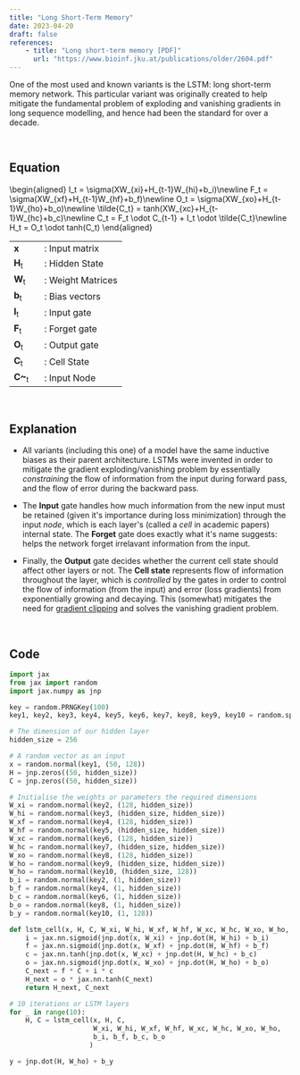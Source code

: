 ```yaml
---
title: "Long Short-Term Memory"
date: 2023-04-20
draft: false
references:
    - title: "Long short-term memory [PDF]"
      url: "https://www.bioinf.jku.at/publications/older/2604.pdf"
---
```


One of the most used and known variants is the LSTM: long short-term memory network. This particular variant was originally created to help mitigate the fundamental problem of exploding and vanishing gradients in long sequence modelling, and hence had been the standard for over a decade.

<br>

## Equation

\begin{aligned}
I_t = \sigma(XW_{xi}+H_{t-1}W_{hi}+b_i)\newline
F_t = \sigma(XW_{xf}+H_{t-1}W_{hf}+b_f)\newline
O_t = \sigma(XW_{xo}+H_{t-1}W_{ho}+b_o)\newline
\tilde{C_t} = tanh(XW_{xc}+H_{t-1}W_{hc}+b_c)\newline
C_t = F_t \odot C_{t-1} + I_t \odot \tilde{C_t}\newline
H_t = O_t \odot tanh(C_t)
\end{aligned}

<!-- ![MLP Diagram](/images/lstm2.png) -->

<table style="border-collapse: collapse;">
  <tr>
    <td style="padding-right: 20px; vertical-align: middle;"><strong>x</strong></td>
    <td style="vertical-align: middle;">: Input matrix</td>
  </tr>
  <tr>
    <td style="padding-right: 20px; vertical-align: middle;"><strong>H</strong><sub>t</sub></td>
    <td style="vertical-align: middle;">: Hidden State</td>
  </tr>
  <tr>
    <td style="padding-right: 20px; vertical-align: middle;"><strong>W</strong><sub>t</sub></td>
    <td style="vertical-align: middle;">: Weight Matrices</td>
  </tr>
  <tr>
    <td style="padding-right: 20px; vertical-align: middle;"><strong>b</strong><sub>t</sub></td>
    <td style="vertical-align: middle;">: Bias vectors</td>
  </tr>
  <tr>
    <td style="padding-right: 20px; vertical-align: middle;"><strong>I</strong><sub>t</sub></td>
    <td style="vertical-align: middle;">: Input gate</td>
  </tr>
  <tr>
    <td style="padding-right: 20px; vertical-align: middle;"><strong>F</strong><sub>t</sub></td>
    <td style="vertical-align: middle;">: Forget gate</td>
  </tr>
  <tr>
    <td style="padding-right: 20px; vertical-align: middle;"><strong>O</strong><sub>t</sub></td>
    <td style="vertical-align: middle;">: Output gate</td>
  </tr>
  <tr>
    <td style="padding-right: 20px; vertical-align: middle;"><strong>C</strong><sub>t</sub></td>
    <td style="vertical-align: middle;">: Cell State</td>
  </tr>
  <tr>
    <td style="padding-right: 20px; vertical-align: middle;"><strong>C~</strong><sub>t</sub></td>
    <td style="vertical-align: middle;">: Input Node</td>
  </tr>
</table>

<br>

## Explanation

- All variants (including this one) of a model have the same inductive biases as their parent architecture. LSTMs were invented in order to mitigate the gradient exploding/vanishing problem by essentially *constraining* the flow of information from the input during forward pass, and the flow of error during the backward pass.

- The **Input** gate handles how much information from the new input must be retained (given it's importance during loss minimization) through the input *node*, which is each layer's (called a *cell* in academic papers) internal state. The **Forget** gate does exactly what it's name suggests: helps the network forget irrelavant information from the input.

- Finally, the **Output** gate decides whether the current cell state should affect other layers or not. The **Cell state** represents flow of information throughout the layer, which is *controlled* by the gates in order to control the flow of information (from the input) and error (loss gradients) from exponentially growing and decaying. This (somewhat) mitigates the need for [gradient clipping](https://towardsdatascience.com/what-is-gradient-clipping-b8e815cdfb48) and solves the vanishing gradient problem.

<br>

## Code

```python
import jax 
from jax import random
import jax.numpy as jnp

key = random.PRNGKey(100)
key1, key2, key3, key4, key5, key6, key7, key8, key9, key10 = random.split(key, num=10)

# The dimension of our hidden layer
hidden_size = 256

# A random vector as an input
x = random.normal(key1, (50, 128))
H = jnp.zeros((50, hidden_size))
C = jnp.zeros((50, hidden_size))

# Initialise the weights or parameters the required dimensions
W_xi = random.normal(key2, (128, hidden_size))
W_hi = random.normal(key3, (hidden_size, hidden_size))
W_xf = random.normal(key4, (128, hidden_size))
W_hf = random.normal(key5, (hidden_size, hidden_size))
W_xc = random.normal(key6, (128, hidden_size))
W_hc = random.normal(key7, (hidden_size, hidden_size))
W_xo = random.normal(key8, (128, hidden_size))
W_ho = random.normal(key9, (hidden_size, hidden_size))
W_ho = random.normal(key10, (hidden_size, 128))
b_i = random.normal(key2, (1, hidden_size))
b_f = random.normal(key4, (1, hidden_size))
b_c = random.normal(key6, (1, hidden_size))
b_o = random.normal(key8, (1, hidden_size))
b_y = random.normal(key10, (1, 128))

def lstm_cell(x, H, C, W_xi, W_hi, W_xf, W_hf, W_xc, W_hc, W_xo, W_ho, b_i, b_f, b_c, b_o):
    i = jax.nn.sigmoid(jnp.dot(x, W_xi) + jnp.dot(H, W_hi) + b_i)
    f = jax.nn.sigmoid(jnp.dot(x, W_xf) + jnp.dot(H, W_hf) + b_f)
    c = jax.nn.tanh(jnp.dot(x, W_xc) + jnp.dot(H, W_hc) + b_c)
    o = jax.nn.sigmoid(jnp.dot(x, W_xo) + jnp.dot(H, W_ho) + b_o)
    C_next = f * C + i * c
    H_next = o * jax.nn.tanh(C_next)
    return H_next, C_next

# 10 iterations or LSTM layers
for _ in range(10):
    H, C = lstm_cell(x, H, C,
                     W_xi, W_hi, W_xf, W_hf, W_xc, W_hc, W_xo, W_ho, 
                     b_i, b_f, b_c, b_o
                    )

y = jnp.dot(H, W_ho) + b_y
```
